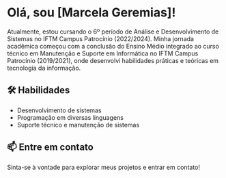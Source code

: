 # Olá, sou [Marcela Geremias]!

Atualmente, estou cursando o 6º período de Análise e Desenvolvimento de Sistemas no IFTM Campus Patrocínio (2022/2024). Minha jornada acadêmica começou com a conclusão do Ensino Médio integrado ao curso técnico em Manutenção e Suporte em Informática no IFTM Campus Patrocínio (2019/2021), onde desenvolvi habilidades práticas e teóricas em tecnologia da informação.

## 🛠️ Habilidades
- Desenvolvimento de sistemas
- Programação em diversas linguagens
- Suporte técnico e manutenção de sistemas

## 📫 Entre em contato
Sinta-se à vontade para explorar meus projetos e entrar em contato!
